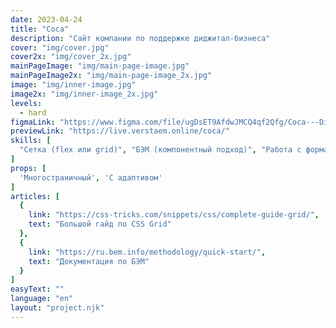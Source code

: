 ```yaml
---
date: 2023-04-24
title: "Coca"
description: "Сайт компании по поддержке диджитал-бизнеса"
cover: "img/cover.jpg"
cover2x: "img/cover_2x.jpg"
mainPageImage: "img/main-page-image.jpg"
mainPageImage2x: "img/main-page-image_2x.jpg"
image: "img/inner-image.jpg"
image2x: "img/inner-image_2x.jpg"
levels:
  - hard
figmaLink: "https://www.figma.com/file/ugDsET9AfdwJMCQ4qf2Qfg/Coca---Digital-Marketing-Website?node-id=134-411&t=mLwL5XYlM9T4hF5I-0"
previewLink: "https://live.verstaem.online/coca/"
skills: [
  "Сетка (flex или grid)", "БЭМ (компонентный подход)", "Работа с формами", "Переключение контента (js)"
]
props: [
  'Многостраничный', 'С адаптивом'
]
articles: [
  {
    link: "https://css-tricks.com/snippets/css/complete-guide-grid/",
    text: "Большой гайд по CSS Grid"
  },
  {
    link: "https://ru.bem.info/methodology/quick-start/",
    text: "Документация по БЭМ"
  }
]
easyText: ""
language: "en"
layout: "project.njk"
---
```

